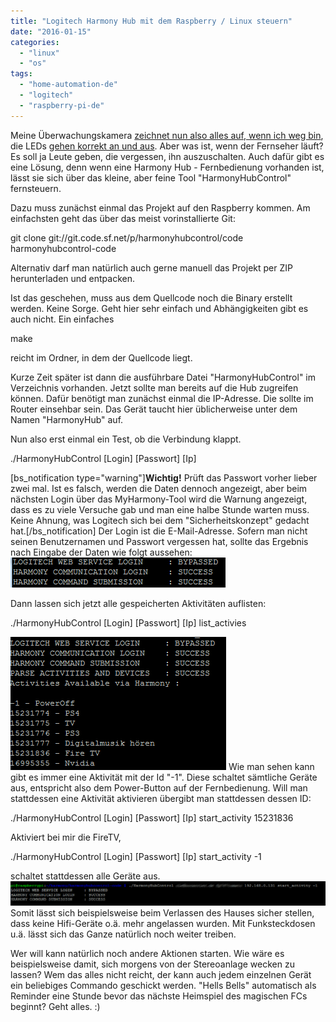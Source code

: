 ```yaml
---
title: "Logitech Harmony Hub mit dem Raspberry / Linux steuern"
date: "2016-01-15"
categories: 
  - "linux"
  - "os"
tags: 
  - "home-automation-de"
  - "logitech"
  - "raspberry-pi-de"
---
```


Meine Überwachungskamera [zeichnet nun also alles auf, wenn ich weg bin](http://dotnet.work/2016/01/synology-surveillance-station-mit-einem-einfachen-shell-script-automatisieren/), die LEDs [gehen korrekt an und aus](http://dotnet.work/2016/01/leds-einer-ueberwachungskamera-per-linux-ein-und-ausschalten/). Aber was ist, wenn der Fernseher läuft? Es soll ja Leute geben, die vergessen, ihn auszuschalten. Auch dafür gibt es eine Lösung, denn wenn eine Harmony Hub - Fernbedienung vorhanden ist, lässt sie sich über das kleine, aber feine Tool "HarmonyHubControl" fernsteuern.

Dazu muss zunächst einmal das Projekt auf den Raspberry kommen. Am einfachsten geht das über das meist vorinstallierte Git:

git clone git://git.code.sf.net/p/harmonyhubcontrol/code harmonyhubcontrol-code

Alternativ darf man natürlich auch gerne manuell das Projekt per ZIP herunterladen und entpacken.

Ist das geschehen, muss aus dem Quellcode noch die Binary erstellt werden. Keine Sorge. Geht hier sehr einfach und Abhängigkeiten gibt es auch nicht. Ein einfaches

make

reicht im Ordner, in dem der Quellcode liegt.

Kurze Zeit später ist dann die ausführbare Datei "HarmonyHubControl" im Verzeichnis vorhanden. Jetzt sollte man bereits auf die Hub zugreifen können. Dafür benötigt man zunächst einmal die IP-Adresse. Die sollte im Router einsehbar sein. Das Gerät taucht hier üblicherweise unter dem Namen "HarmonyHub" auf.

Nun also erst einmal ein Test, ob die Verbindung klappt.

./HarmonyHubControl \[Login\] \[Passwort\] \[Ip\]

\[bs\_notification type="warning"\]**Wichtig!** Prüft das Passwort vorher lieber zwei mal. Ist es falsch, werden die Daten dennoch angezeigt, aber beim nächsten Login über das MyHarmony-Tool wird die Warnung angezeigt, dass es zu viele Versuche gab und man eine halbe Stunde warten muss. Keine Ahnung, was Logitech sich bei dem "Sicherheitskonzept" gedacht hat.\[/bs\_notification\] Der Login ist die E-Mail-Adresse. Sofern man nicht seinen Benutzernamen und Passwort vergessen hat, sollte das Ergebnis nach Eingabe der Daten wie folgt aussehen: [![hh1](images/hh1.png)](http://dotnet.work/wp-content/uploads/2016/01/hh1.png)

Dann lassen sich jetzt alle gespeicherten Aktivitäten auflisten:

./HarmonyHubControl \[Login\] \[Passwort\] \[Ip\] list\_activies

[![HH2](images/HH2.png)](http://dotnet.work/wp-content/uploads/2016/01/HH2.png) Wie man sehen kann gibt es immer eine Aktivität mit der Id "-1". Diese schaltet sämtliche Geräte aus, entspricht also dem Power-Button auf der Fernbedienung. Will man stattdessen eine Aktivität aktivieren übergibt man stattdessen dessen ID:

./HarmonyHubControl \[Login\] \[Passwort\] \[Ip\] start\_activity 15231836

Aktiviert bei mir die FireTV,

./HarmonyHubControl \[Login\] \[Passwort\] \[Ip\] start\_activity -1

schaltet stattdessen alle Geräte aus. [![hh3](images/hh3-1.png)](http://dotnet.work/wp-content/uploads/2016/01/hh3-1.png) Somit lässt sich beispielsweise beim Verlassen des Hauses sicher stellen, dass keine Hifi-Geräte o.ä. mehr angelassen wurden. Mit Funksteckdosen u.ä. lässt sich das Ganze natürlich noch weiter treiben.

Wer will kann natürlich noch andere Aktionen starten. Wie wäre es beispielsweise damit, sich morgens von der Stereoanlage wecken zu lassen? Wem das alles nicht reicht, der kann auch jedem einzelnen Gerät ein beliebiges Commando geschickt werden. "Hells Bells" automatisch als Reminder eine Stunde bevor das nächste Heimspiel des magischen FCs beginnt? Geht alles. :)
